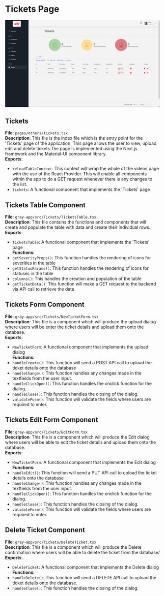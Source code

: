 
# Tickets Page

![Tickets](../assets/tickets.png)  

## Tickets

**File**: `pages/others/tickets.tsx`  
**Description**: This file is the index file which is the entry point for the 'Tickets' page of the application. This page allows the user to view, upload, edit and delete tickets.The page is implemented using the Next.js framework and the Material-UI component library.  
**Exports**: 
- `reloadTableContext`: This context will wrap the whole of the videos page with the use of the React Provider. This will enable all components within the app to do a GET request whenever there is any changes to the list.  
- `tickets`: A functional component that implements the 'Tickets' page  

## Tickets Table Component

**File**: `gray-app/src/Tickets/TicketsTable.tsx`  
**Description**: This file contains the functions and components that will create and populate the table with data and create their individual rows.  
**Exports**: 
- `TicketsTable`: A functional component that implements the 'Tickets' page  
**Functions**:
- `getSeverityProps()`: This function handles the rendering of icons for severities in the table
- `getStatusParams()`: This function handles the rendering of icons for statuses in the table
- `columns()`: This handles the creation and population of the table
- `getTicketData()`: This function will make a GET request to the backend via API call to retrieve the data  

## Tickets Form Component

**File**: `gray-app/src/Tickets/NewTicketForm.tsx`  
**Description**: This file is a component which will produce the upload dialog where users will be enter the ticket details and upload them onto the database.  
**Exports**: 
- `NewTicketForm`: A functional component that implements the upload dialog  
**Functions**:
- `handleCreate()`: This function will send a POST API call to upload the ticket details onto the database
- `handleChange()`: This function handles any changes made in the textfields from the user input.
- `handleClickOpen()`: This function handles the onclick function for the dialog.
- `handleClose()`: This function handles the closing of the dialog.
- `validateForm()`: This function will validate the fields where users are required to enter.  

## Tickets Edit Form Component

**File**: `gray-app/src/Tickets/EditForm.tsx`  
**Description**: This file is a component which will produce the Edit dialog where users will be able to edit the ticket details and upload them onto the database.  
**Exports**: 
- `NewTicketForm`: A functional component that implements the Edit dialog  
**Functions**:
- `handleEdit()`: This function will send a PUT API call to upload the ticket details onto the database
- `handleChange()`: This function handles any changes made in the textfields from the user input.
- `handleClickOpen()`: This function handles the onclick function for the dialog.
- `handleClose()`: This function handles the closing of the dialog.
- `validateForm()`: This function will validate the fields where users are required to enter.  

## Delete Ticket Component

**File**: `gray-app/src/Tickets/DeleteTicket.tsx`  
**Description**: This file is a component which will produce the Delete confirmation where users will be able to delete the ticket from the database/
**Exports**: 
- `DeleteTicket`: A functional component that implements the Delete dialog  
**Functions**:
- `handleDelete()`: This function will send a DELETE API call to upload the ticket details onto the database.
- `handleClose()`: This function handles the closing of the dialog.
